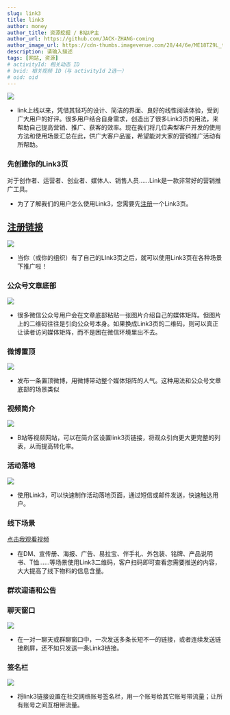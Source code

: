 ```yaml
---
slug: link3
title: link3
author: money
author_title: 资源挖掘 / B站UP主
author_url: https://github.com/JACK-ZHANG-coming
author_image_url: https://cdn-thumbs.imagevenue.com/28/44/6e/ME18TZ9L_t.jpg
description: 请输入描述
tags: [网站, 资源]
# activityId: 相关动态 ID
# bvid: 相关视频 ID（与 activityId 2选一）
# oid: oid
---
```

![](https://pic1.zhimg.com/v2-f022e154d5210a4739ae35d5658bb5e4_b.webp)

* link上线以来，凭借其轻巧的设计、简洁的界面、良好的线性阅读体验，受到广大用户的好评。很多用户结合自身需求，创造出了很多Link3页的用法，来帮助自己提高营销、推广、获客的效率。现在我们将几位典型客户开发的使用方法和使用场景汇总在此，供广大客户品鉴，希望能对大家的营销推广活动有所帮助。

### 先创建你的Link3页
对于创作者、运营者、创业者、媒体人、销售人员……Link是一款非常好的营销推广工具。
* 为了了解我们的用户怎么使用Link3，您需要先[注册](https://link3.cc/auths?id=lzfokm64)一个Link3页。

## [注册链接](https://link3.cc/auths?id=lzfokm64)
![](https://pic4.zhimg.com/80/v2-457d20aaaae17aa08401516c6457a09f_720w.webp)
* 当你（或你的组织）有了自己的LInk3页之后，就可以使用Link3页在各种场景下推广啦！
### 公众号文章底部
![](https://pic2.zhimg.com/80/v2-5acaa94dd5b28bd959c1b226f476dd15_720w.webp)
* 很多微信公众号用户会在文章底部粘贴一张图片介绍自己的媒体矩阵。但图片上的二维码往往是引向公众号本身。如果换成Link3页的二维码，则可以真正让读者访问媒体矩阵，而不是困在微信环境里出不去。

### 微博置顶
![](https://pic2.zhimg.com/80/v2-4986dc90ecc3c9214e9e783c4314e755_720w.webp)
* 发布一条置顶微博，用微博带动整个媒体矩阵的人气。这种用法和公众号文章底部的场景类似

### 视频简介
![](https://pic1.zhimg.com/80/v2-a60104b550a9c91fe8a806d1e39c0d6c_720w.webp)
* B站等视频网站，可以在简介区设置link3页链接，将观众引向更大更完整的列表，从而提高转化率。

### 活动落地
![](https://pic4.zhimg.com/80/v2-89df28893db60c236f130f7ad27b51df_720w.webp)
* 使用Link3，可以快速制作活动落地页面，通过短信或邮件发送，快速触达用户。

### 线下场景
[点击我观看视频](https://vdn6.vzuu.com/SD/f10bf3a4-75f6-11ed-bceb-fee889a8bf95-v1_f4_t2_oMNr91lJ.mp4?pkey=AAVxjpN3Qlrf6tA8lidYFUGNA7A2FYaPS5H0r8XYW2E_ntxZLitWEJiCwyHCIAHrpsFqQ9e5MYzWkHgwSAvY7XwI&bu=078babd7&c=avc.1.1&expiration=1722798492&f=mp4&pu=078babd7&v=ks6)
* 在DM、宣传册、海报、广告、易拉宝、伴手礼、外包装、铭牌、产品说明书、T恤……等场景使用Link3二维码，客户扫码即可查看您需要推送的内容，大大提高了线下物料的信息含量。

### 群欢迎语和公告
### 聊天窗口
![](https://pic3.zhimg.com/80/v2-6579b848dd5de857a4fc02894d853ffa_720w.webp)
* 在一对一聊天或群聊窗口中，一次发送多条长短不一的链接，或者连续发送链接刷屏，还不如只发送一条Link3链接。

### 签名栏
![](https://pic1.zhimg.com/80/v2-1bffe546f02830718cbe076d3727c8f4_720w.webp)
* 将link3链接设置在社交网络账号签名栏，用一个账号给其它账号带流量；让所有账号之间互相带流量。










